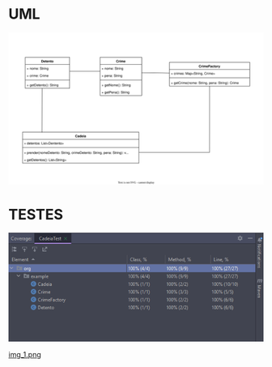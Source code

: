 <h1>UML</h1>

![flyweight-uml.svg](flyweight-uml.svg)

<h1>TESTES</h1>

![img.png](img.png)

[img_1.png](img_1.png)